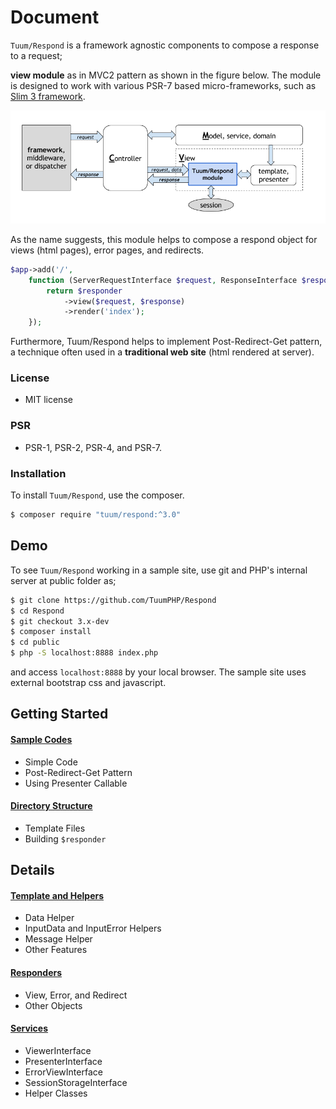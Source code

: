 Document
=========

`Tuum/Respond` is a framework agnostic components to 
compose a response to a request; 



 __view module__ as in MVC2 pattern 
as shown in the figure below. 
The module is designed to work with various PSR-7 based 
micro-frameworks, such as [Slim 3 framework](http://www.slimframework.com/). 

![overview of Tuum/Respond](overview.png)

As the name suggests, this module helps to compose a 
respond object for views (html pages), error pages, and 
redirects. 

```php
$app->add('/',
    function (ServerRequestInterface $request, ResponseInterface $response) use ($responder) {
        return $responder
            ->view($request, $response)
            ->render('index');
    });
```

Furthermore, Tuum/Respond helps 
to implement Post-Redirect-Get pattern, a technique often used 
in a __traditional web site__ (html rendered at server).

### License

*	MIT license

### PSR

*   PSR-1, PSR-2, PSR-4, and PSR-7.


### Installation

To install `Tuum/Respond`, use the composer. 

```sh
$ composer require "tuum/respond:^3.0"
```
Demo
----

To see `Tuum/Respond` working in a sample site, use git and PHP's internal server at public folder as;

```sh
$ git clone https://github.com/TuumPHP/Respond
$ cd Respond
$ git checkout 3.x-dev
$ composer install
$ cd public
$ php -S localhost:8888 index.php
```

and access ```localhost:8888``` by your local browser. 
The sample site uses external bootstrap css and javascript. 


Getting Started
--------

#### [Sample Codes](samples)

* Simple Code
* Post-Redirect-Get Pattern
* Using Presenter Callable

#### [Directory Structure](structure)

* Template Files
* Building `$responder`

Details
------

#### [Template and Helpers](templates)

* Data Helper
* InputData and InputError Helpers
* Message Helper
* Other Features

#### [Responders](responders)

* View, Error, and Redirect
* Other Objects

#### [Services](services)

* ViewerInterface
* PresenterInterface
* ErrorViewInterface
* SessionStorageInterface
* Helper Classes